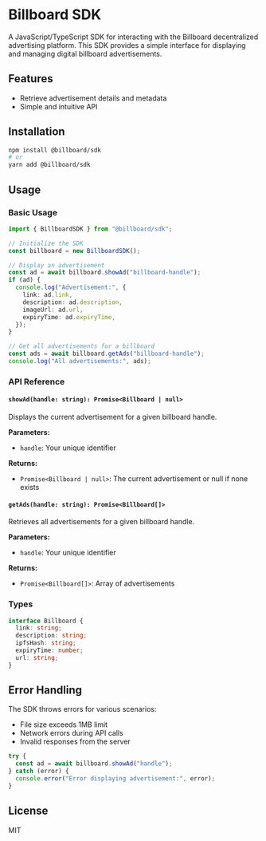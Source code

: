 # Billboard SDK

A JavaScript/TypeScript SDK for interacting with the Billboard decentralized advertising platform. This SDK provides a simple interface for displaying and managing digital billboard advertisements.

## Features

- Retrieve advertisement details and metadata
- Simple and intuitive API

## Installation

```bash
npm install @billboard/sdk
# or
yarn add @billboard/sdk
```

## Usage

### Basic Usage

```typescript
import { BillboardSDK } from "@billboard/sdk";

// Initialize the SDK
const billboard = new BillboardSDK();

// Display an advertisement
const ad = await billboard.showAd("billboard-handle");
if (ad) {
  console.log("Advertisement:", {
    link: ad.link,
    description: ad.description,
    imageUrl: ad.url,
    expiryTime: ad.expiryTime,
  });
}

// Get all advertisements for a billboard
const ads = await billboard.getAds("billboard-handle");
console.log("All advertisements:", ads);
```

### API Reference

#### `showAd(handle: string): Promise<Billboard | null>`

Displays the current advertisement for a given billboard handle.

**Parameters:**

- `handle`: Your unique identifier

**Returns:**

- `Promise<Billboard | null>`: The current advertisement or null if none exists

#### `getAds(handle: string): Promise<Billboard[]>`

Retrieves all advertisements for a given billboard handle.

**Parameters:**

- `handle`: Your unique identifier

**Returns:**

- `Promise<Billboard[]>`: Array of advertisements

### Types

```typescript
interface Billboard {
  link: string;
  description: string;
  ipfsHash: string;
  expiryTime: number;
  url: string;
}
```

## Error Handling

The SDK throws errors for various scenarios:

- File size exceeds 1MB limit
- Network errors during API calls
- Invalid responses from the server

```typescript
try {
  const ad = await billboard.showAd("handle");
} catch (error) {
  console.error("Error displaying advertisement:", error);
}
```

## License

MIT
